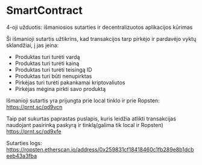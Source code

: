 # SmartContract
4-oji užduotis: išmaniosios sutarties ir decentralizuotos aplikacijos kūrimas

Ši išmanioji sutartis užtikrins, kad transakcijos tarp pirkėjo ir pardavėjo vyktų sklandžiai, į jas įeina:
* Produktas turi turėti vardą
* Produktas turi turėti kainą
* Produktas turi turėti teisingą ID
* Produktas turi būti nenupirktas
* Pirkėjas turi turėti pakankamai kriptovaliutos
* Pirkėjas mėgina pirkti savo produktą

Išmanioji sutartis yra prijungta prie local tinklo ir prie Ropsten:
https://prnt.sc/qd9vcn

Taip pat sukurtas paprastas puslapis, kuris leidžia atlikti transakcijas naudojant pasirinką paskyrą ir tinklą(galima tik local ir Ropsten)
https://prnt.sc/qd9xfe

Sutarties logs:
https://ropsten.etherscan.io/address/0x259831cf18418460c1fb289e8b1dcbeeb43a3fba
